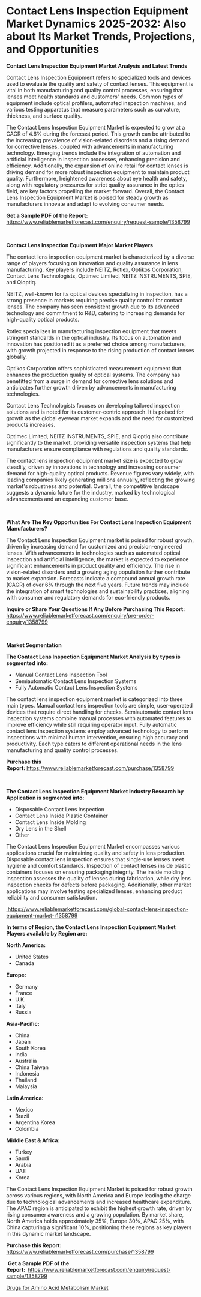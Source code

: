 <p><h1>Contact Lens Inspection Equipment Market Dynamics 2025-2032: Also about Its Market Trends, Projections, and Opportunities</h1></p><p><strong>Contact Lens Inspection Equipment Market Analysis and Latest Trends</strong></p>
<p><p>Contact Lens Inspection Equipment refers to specialized tools and devices used to evaluate the quality and safety of contact lenses. This equipment is vital in both manufacturing and quality control processes, ensuring that lenses meet health standards and customers' needs. Common types of equipment include optical profilers, automated inspection machines, and various testing apparatus that measure parameters such as curvature, thickness, and surface quality.</p><p>The Contact Lens Inspection Equipment Market is expected to grow at a CAGR of 4.6% during the forecast period. This growth can be attributed to the increasing prevalence of vision-related disorders and a rising demand for corrective lenses, coupled with advancements in manufacturing technology. Emerging trends include the integration of automation and artificial intelligence in inspection processes, enhancing precision and efficiency. Additionally, the expansion of online retail for contact lenses is driving demand for more robust inspection equipment to maintain product quality. Furthermore, heightened awareness about eye health and safety, along with regulatory pressures for strict quality assurance in the optics field, are key factors propelling the market forward. Overall, the Contact Lens Inspection Equipment Market is poised for steady growth as manufacturers innovate and adapt to evolving consumer needs.</p></p>
<p><strong>Get a Sample PDF of the Report:&nbsp;</strong> <a href="https://www.reliablemarketforecast.com/enquiry/request-sample/1358799?utm_campaign=2810&utm_medium=2&utm_source=Github&utm_content=ia&utm_term=22032025&utm_id=contact-lens-inspection-equipment">https://www.reliablemarketforecast.com/enquiry/request-sample/1358799</a></p>
<p>&nbsp;</p>
<p><strong>Contact Lens Inspection Equipment Major Market Players</strong></p>
<p><p>The contact lens inspection equipment market is characterized by a diverse range of players focusing on innovation and quality assurance in lens manufacturing. Key players include NEITZ, Rotlex, Optikos Corporation, Contact Lens Technologists, Optimec Limited, NEITZ INSTRUMENTS, SPIE, and Qioptiq.</p><p>NEITZ, well-known for its optical devices specializing in inspection, has a strong presence in markets requiring precise quality control for contact lenses. The company has seen consistent growth due to its advanced technology and commitment to R&D, catering to increasing demands for high-quality optical products.</p><p>Rotlex specializes in manufacturing inspection equipment that meets stringent standards in the optical industry. Its focus on automation and innovation has positioned it as a preferred choice among manufacturers, with growth projected in response to the rising production of contact lenses globally.</p><p>Optikos Corporation offers sophisticated measurement equipment that enhances the production quality of optical systems. The company has benefitted from a surge in demand for corrective lens solutions and anticipates further growth driven by advancements in manufacturing technologies.</p><p>Contact Lens Technologists focuses on developing tailored inspection solutions and is noted for its customer-centric approach. It is poised for growth as the global eyewear market expands and the need for customized products increases.</p><p>Optimec Limited, NEITZ INSTRUMENTS, SPIE, and Qioptiq also contribute significantly to the market, providing versatile inspection systems that help manufacturers ensure compliance with regulations and quality standards.</p><p>The contact lens inspection equipment market size is expected to grow steadily, driven by innovations in technology and increasing consumer demand for high-quality optical products. Revenue figures vary widely, with leading companies likely generating millions annually, reflecting the growing market's robustness and potential. Overall, the competitive landscape suggests a dynamic future for the industry, marked by technological advancements and an expanding customer base.</p></p>
<p>&nbsp;</p>
<p><strong>What Are The Key Opportunities For Contact Lens Inspection Equipment Manufacturers?</strong></p>
<p><p>The Contact Lens Inspection Equipment market is poised for robust growth, driven by increasing demand for customized and precision-engineered lenses. With advancements in technologies such as automated optical inspection and artificial intelligence, the market is expected to experience significant enhancements in product quality and efficiency. The rise in vision-related disorders and a growing aging population further contribute to market expansion. Forecasts indicate a compound annual growth rate (CAGR) of over 6% through the next five years. Future trends may include the integration of smart technologies and sustainability practices, aligning with consumer and regulatory demands for eco-friendly products.</p></p>
<p><strong>Inquire or Share Your Questions If Any Before Purchasing This Report:</strong> <a href="https://www.reliablemarketforecast.com/enquiry/pre-order-enquiry/1358799?utm_campaign=2810&utm_medium=2&utm_source=Github&utm_content=ia&utm_term=22032025&utm_id=contact-lens-inspection-equipment">https://www.reliablemarketforecast.com/enquiry/pre-order-enquiry/1358799</a></p>
<p>&nbsp;</p>
<p><strong>Market Segmentation</strong></p>
<p><strong>The Contact Lens Inspection Equipment Market Analysis by types is segmented into:</strong></p>
<p><ul><li>Manual Contact Lens Inspection Tool</li><li>Semiautomatic Contact Lens Inspection Systems</li><li>Fully Automatic Contact Lens Inspection Systems</li></ul></p>
<p><p>The contact lens inspection equipment market is categorized into three main types. Manual contact lens inspection tools are simple, user-operated devices that require direct handling for checks. Semiautomatic contact lens inspection systems combine manual processes with automated features to improve efficiency while still requiring operator input. Fully automatic contact lens inspection systems employ advanced technology to perform inspections with minimal human intervention, ensuring high accuracy and productivity. Each type caters to different operational needs in the lens manufacturing and quality control processes.</p></p>
<p><strong>Purchase this Report:&nbsp;</strong><a href="https://www.reliablemarketforecast.com/purchase/1358799?utm_campaign=2810&utm_medium=2&utm_source=Github&utm_content=ia&utm_term=22032025&utm_id=contact-lens-inspection-equipment">https://www.reliablemarketforecast.com/purchase/1358799</a></p>
<p>&nbsp;</p>
<p><strong>The Contact Lens Inspection Equipment Market Industry Research by Application is segmented into:</strong></p>
<p><ul><li>Disposable Contact Lens Inspection</li><li>Contact Lens Inside Plastic Container</li><li>Contact Lens Inside Molding</li><li>Dry Lens in the Shell</li><li>Other</li></ul></p>
<p><p>The Contact Lens Inspection Equipment Market encompasses various applications crucial for maintaining quality and safety in lens production. Disposable contact lens inspection ensures that single-use lenses meet hygiene and comfort standards. Inspection of contact lenses inside plastic containers focuses on ensuring packaging integrity. The inside molding inspection assesses the quality of lenses during fabrication, while dry lens inspection checks for defects before packaging. Additionally, other market applications may involve testing specialized lenses, enhancing product reliability and consumer satisfaction.</p></p>
<p><a href="https://www.reliablemarketforecast.com/global-contact-lens-inspection-equipment-market-r1358799?utm_campaign=2810&utm_medium=2&utm_source=Github&utm_content=ia&utm_term=22032025&utm_id=contact-lens-inspection-equipment">&nbsp;https://www.reliablemarketforecast.com/global-contact-lens-inspection-equipment-market-r1358799</a></p>
<p><strong>In terms of Region, the Contact Lens Inspection Equipment Market Players available by Region are:</strong></p>
<p>
    <p> <strong> North America: </strong>
        <ul>
            <li>United States</li>
            <li>Canada</li>
        </ul>
        </p> 
    <p> <strong> Europe: </strong>
        <ul>
            <li>Germany</li>
            <li>France</li>
            <li>U.K.</li>
            <li>Italy</li>
            <li>Russia</li>
        </ul>
        </p> 
    <p> <strong> Asia-Pacific: </strong>
        <ul>
            <li>China</li>
            <li>Japan</li>
            <li>South Korea</li>
            <li>India</li>
            <li>Australia</li>
            <li>China Taiwan</li>
            <li>Indonesia</li>
            <li>Thailand</li>
            <li>Malaysia</li>
        </ul>
        </p> 
    <p> <strong> Latin America: </strong>
        <ul>
            <li>Mexico</li>
            <li>Brazil</li>
            <li>Argentina Korea</li>
            <li>Colombia</li>
        </ul>
        </p> 
    <p> <strong> Middle East & Africa: </strong>
        <ul>
            <li>Turkey</li>
            <li>Saudi</li>
            <li>Arabia</li>
            <li>UAE</li>
            <li>Korea</li>
        </ul>
    </p>
    </p>
<p><p>The Contact Lens Inspection Equipment Market is poised for robust growth across various regions, with North America and Europe leading the charge due to technological advancements and increased healthcare expenditure. The APAC region is anticipated to exhibit the highest growth rate, driven by rising consumer awareness and a growing population. By market share, North America holds approximately 35%, Europe 30%, APAC 25%, with China capturing a significant 10%, positioning these regions as key players in this dynamic market landscape.</p></p>
<p><strong>Purchase this Report: </strong><a href="https://www.reliablemarketforecast.com/purchase/1358799?utm_campaign=2810&utm_medium=2&utm_source=Github&utm_content=ia&utm_term=22032025&utm_id=contact-lens-inspection-equipment">https://www.reliablemarketforecast.com/purchase/1358799</a></p>
<p>&nbsp;<strong>Get a Sample PDF of the Report:&nbsp;&nbsp;</strong><a href="https://www.reliablemarketforecast.com/enquiry/request-sample/1358799?utm_campaign=2810&utm_medium=2&utm_source=Github&utm_content=ia&utm_term=22032025&utm_id=contact-lens-inspection-equipment">https://www.reliablemarketforecast.com/enquiry/request-sample/1358799</a></p>
<p><strong></strong></p>
<p><p><a href="https://github.com/sadimsamid/Market-Research-Report-List-1/blob/main/drugs-for-amino-acid-metabolism-market.md?utm_campaign=2810&utm_medium=2&utm_source=Github&utm_content=ia&utm_term=22032025&utm_id=contact-lens-inspection-equipment">Drugs for Amino Acid Metabolism Market</a></p></p>